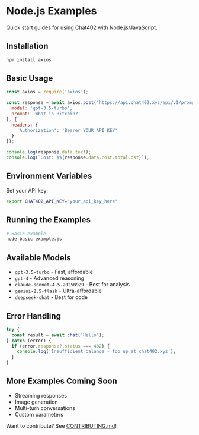 # Node.js Examples

Quick start guides for using Chat402 with Node.js/JavaScript.

## Installation

```bash
npm install axios
```

## Basic Usage

```javascript
const axios = require('axios');

const response = await axios.post('https://api.chat402.xyz/api/v1/prompt', {
  model: 'gpt-3.5-turbo',
  prompt: 'What is Bitcoin?'
}, {
  headers: {
    'Authorization': 'Bearer YOUR_API_KEY'
  }
});

console.log(response.data.text);
console.log(`Cost: $${response.data.cost.totalCost}`);
```

## Environment Variables

Set your API key:

```bash
export CHAT402_API_KEY="your_api_key_here"
```

## Running the Examples

```bash
# Basic example
node basic-example.js
```

## Available Models

- `gpt-3.5-turbo` - Fast, affordable
- `gpt-4` - Advanced reasoning
- `claude-sonnet-4-5-20250929` - Best for analysis
- `gemini-2.5-flash` - Ultra-affordable
- `deepseek-chat` - Best for code

## Error Handling

```javascript
try {
  const result = await chat('Hello');
} catch (error) {
  if (error.response?.status === 402) {
    console.log('Insufficient balance - top up at chat402.xyz');
  }
}
```

## More Examples Coming Soon

- Streaming responses
- Image generation
- Multi-turn conversations
- Custom parameters

Want to contribute? See [CONTRIBUTING.md](../../CONTRIBUTING.md)!

